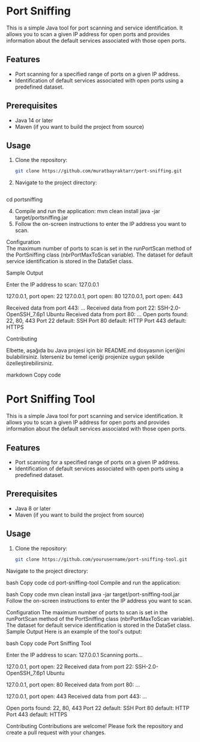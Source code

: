 # Port Sniffing

This is a simple Java tool for port scanning and service identification. It allows you to scan a given IP address for open ports and provides information about the default services associated with those open ports.

## Features

- Port scanning for a specified range of ports on a given IP address.
- Identification of default services associated with open ports using a predefined dataset.

## Prerequisites

- Java 14 or later
- Maven (if you want to build the project from source)

## Usage

1. Clone the repository:

   ```bash
   git clone https://github.com/muratbayraktarr/port-sniffing.git

2.   Navigate to the project directory:
   
     ```bash
   cd portsniffing

4.   Compile and run the application:
   mvn clean install
   java -jar target/portsniffing.jar
5.   Follow the on-screen instructions to enter the IP address you want to scan.
   
 Configuration  
  The maximum number of ports to scan is set in the runPortScan method of the PortSniffing class (nbrPortMaxToScan variable).
  The dataset for default service identification is stored in the DataSet class.

Sample Output


Enter the IP address to scan: 127.0.0.1

127.0.0.1, port open: 22
127.0.0.1, port open: 80
127.0.0.1, port open: 443

Received data from port 443: <!DOCTYPE html><html><head>...
Received data from port 22: SSH-2.0-OpenSSH_7.6p1 Ubuntu
Received data from port 80: <!DOCTYPE html><html><head>...
Open ports found: 22, 80, 443
Port 22 default: SSH
Port 80 default: HTTP
Port 443 default: HTTPS

Contributing

Elbette, aşağıda bu Java projesi için bir README.md dosyasının içeriğini bulabilirsiniz. İsterseniz bu temel içeriği projenize uygun şekilde özelleştirebilirsiniz.

markdown
Copy code
# Port Sniffing Tool

This is a simple Java tool for port scanning and service identification. It allows you to scan a given IP address for open ports and provides information about the default services associated with those open ports.

## Features

- Port scanning for a specified range of ports on a given IP address.
- Identification of default services associated with open ports using a predefined dataset.

## Prerequisites

- Java 8 or later
- Maven (if you want to build the project from source)

## Usage

1. Clone the repository:

   ```bash
   git clone https://github.com/yourusername/port-sniffing-tool.git
Navigate to the project directory:

bash
Copy code
cd port-sniffing-tool
Compile and run the application:

bash
Copy code
mvn clean install
java -jar target/port-sniffing-tool.jar
Follow the on-screen instructions to enter the IP address you want to scan.

Configuration
The maximum number of ports to scan is set in the runPortScan method of the PortSniffing class (nbrPortMaxToScan variable).
The dataset for default service identification is stored in the DataSet class.
Sample Output
Here is an example of the tool's output:

bash
Copy code
Port Sniffing Tool

Enter the IP address to scan: 127.0.0.1
Scanning ports...

127.0.0.1, port open: 22
Received data from port 22: SSH-2.0-OpenSSH_7.6p1 Ubuntu

127.0.0.1, port open: 80
Received data from port 80: <!DOCTYPE html><html><head>...

127.0.0.1, port open: 443
Received data from port 443: <!DOCTYPE html><html><head>...

Open ports found: 22, 80, 443
Port 22 default: SSH
Port 80 default: HTTP
Port 443 default: HTTPS

Contributing
Contributions are welcome! Please fork the repository and create a pull request with your changes.  
